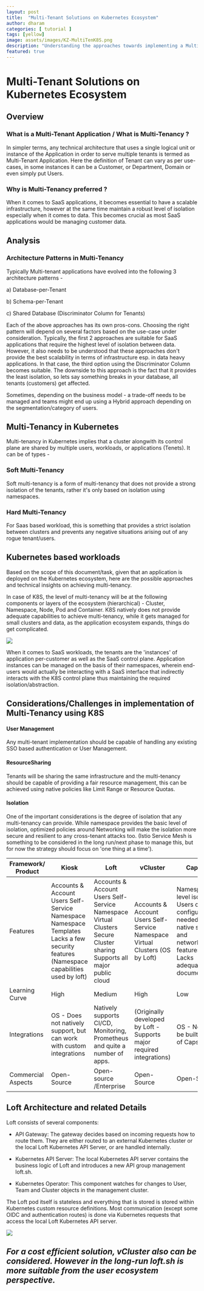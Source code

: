 ```yaml
---
layout: post
title:  "Multi-Tenant Solutions on Kubernetes Ecosystem"
author: dharam
categories: [ tutorial ]
tags: [yellow]
image: assets/images/KZ-MultiTenK8S.png
description: "Understanding the approaches towards implementing a Multi-Tenant solution for Kubernetes workloads."
featured: true
---
```


# Multi-Tenant Solutions on Kubernetes Ecosystem

## Overview

### What is a Multi-Tenant Application / What is Multi-Tenancy ?

In simpler terms, any technical architecture that uses a single logical unit or instance of the Application in order to serve multiple tenants is termed as Multi-Tenant Application. Here the definition of Tenant can vary as per use-cases, in some instances it can be a Customer, or Department, Domain or even simply put Users.

### Why is Multi-Tenancy preferred ?

When it comes to SaaS applications, it becomes essential to have a scalable infrastructure, however at the same time maintain a robust level of isolation especially when it comes to data. This becomes crucial as most SaaS applications would be managing customer data.

## Analysis

### Architecture Patterns in Multi-Tenancy

Typically Multi-tenant applications have evolved into the following 3 architecture patterns -

a) Database-per-Tenant

b) Schema-per-Tenant

c) Shared Database (Discriminator Column for Tenants)

Each of the above approaches has its own pros-cons. Choosing the right pattern will depend on several factors based on the use-case under consideration. Typically, the first 2 approaches are suitable for SaaS applications that require the highest level of isolation between data. However, it also needs to be understood that these approaches don't provide the best scalability in terms of infrastructure esp. in data heavy applications. In that case, the third option using the Discriminator Column becomes suitable. The downside to this approach is the fact that it provides the least isolation, so lets say something breaks in your database, all tenants (customers) get affected.

Sometimes, depending on the business model - a trade-off needs to be managed and teams might end up using a Hybrid approach depending on the segmentation/category of users.

## Multi-Tenancy in Kubernetes

Multi-tenancy in Kubernetes implies that a cluster alongwith its control plane are shared by multiple users, workloads, or applications (Tenets). It can be of types -

### Soft Multi-Tenancy

Soft multi-tenancy is a form of multi-tenancy that does not provide a strong isolation of the tenants, rather it's only based on isolation using namespaces.

### Hard Multi-Tenancy
For Saas based workload, this is something that provides a strict isolation between clusters and prevents any negative situations arising out of any rogue tenant/users.

## Kubernetes based workloads

Based on the scope of this document/task, given that an application is deployed on the Kubernetes ecosystem, here are the possible approaches and technical insights on achieving multi-tenancy.

In case of K8S, the level of multi-tenancy will be at the following components or layers of the ecosystem (hierarchical) - Cluster, Namespace, Node, Pod and Container. K8S natively does not provide adequate capabilities to achieve multi-tenancy, while it gets managed for small clusters and data, as the application ecosystem expands, things do get complicated.

![](https://lh3.googleusercontent.com/2sJyTmnAPoWt_2jKanPvpDVqPWwOd22BiHK2VpNiyxMqmyJ-AlVTHBOFTSXkNuVacxjuPSlrR6OVh-IgXUcC4X01ZacIqSmxEI-uHi8tWRBF6d45N3MblJw1ODbxHJ5Okzud5-uC=s0)

When it comes to SaaS workloads, the tenants are the 'instances' of application per-customer as well as the SaaS control plane. Application instances can be managed on the basis of their namespaces, wherein end-users would actually be interacting with a SaaS interface that indirectly interacts with the K8S control plane thus maintaining the required isolation/abstraction.

  
 
## Considerations/Challenges in implementation of Multi-Tenancy using K8S

#### User Management

Any multi-tenant implementation should be capable of handling any existing SSO based authentication or User Management.

#### ResourceSharing

Tenants will be sharing the same infrastructure and the multi-tenancy should be capable of providing a fair resource management, this can be achieved using native policies like Limit Range or Resource Quotas.

#### Isolation

One of the important considerations is the degree of isolation that any multi-tenancy can provide. While namespace provides the basic level of isolation, optimized policies around Networking will make the isolation more secure and resilient to any cross-tenant attacks too. (Istio Service Mesh is something to be considered in the long run/next phase to manage this, but for now the strategy should focus on 'one thing at a time').

| Framework/ Product 	| Kiosk                                                                                                                                     	| Loft                                                                                                                      	| vCluster                                                                        	| Capsule                                                                                                                                 	|
|--------------------	|-------------------------------------------------------------------------------------------------------------------------------------------	|---------------------------------------------------------------------------------------------------------------------------	|---------------------------------------------------------------------------------	|-----------------------------------------------------------------------------------------------------------------------------------------	|
| Features           	| Accounts & Account Users  Self-Service Namespace  Namespace Templates Lacks a few security features (Namespace capabilities used by loft) 	| Accounts & Account Users  Self-Service Namespace  Virtual Clusters Secure Cluster sharing Supports all major public cloud 	| Accounts & Account Users  Self-Service Namespace  Virtual Clusters (OS by Loft) 	| Namespace level isolation Users can be configured as needed Lacks native security and networking features. Lacks adequate documentation 	|
| Learning Curve     	| High                                                                                                                                      	| Medium                                                                                                                    	| High                                                                            	| Low                                                                                                                                     	|
| Integrations       	| OS - Does not natively support, but can work with custom integrations                                                                     	| Natively supports CI/CD, Monitoring, Prometheus and quite a number of apps.                                               	| (Originally developed by Loft - Supports major required integrations)           	| OS - Needs to be built on top of Capsule                                                                                                	|
| Commercial Aspects 	| Open-Source                                                                                                                               	| Open-source /Enterprise                                                                                                   	| Open-Source                                                                     	| Open-Source                                                                                                                             	|

## Loft Architecture and related Details

  
  

Loft consists of several components:

-   API Gateway: The gateway decides based on incoming requests how to route them. They are either routed to an external Kubernetes cluster or the local Loft Kubernetes API Server, or are handled internally.
    
-   Kubernetes API Server: The local Kubernetes API server contains the business logic of Loft and introduces a new API group management loft.sh.
    
-   Kubernetes Operator: This component watches for changes to User, Team and Cluster objects in the management cluster.
    
The Loft pod itself is stateless and everything that is stored is stored within Kubernetes custom resource definitions. Most communication (except some OIDC and authentication routes) is done via Kubernetes requests that access the local Loft Kubernetes API server.

  
  

![](https://lh3.googleusercontent.com/yA42voP6oaDNiaIwSKs2P1nvexHBGPQrzRzOVg5tMcaM2mx25PT4UC-RoVGhwoC2lOACW2NXR53YmJWNbX7cXZrmViy31qyCfsBx6czJ0Ma-QV8U_SxyVhvoObv_mXN2UNXduQYn=s0)

## *For a cost efficient solution, vCluster also can be considered. However in the long-run loft.sh is more suitable from the user ecosystem perspective.*
